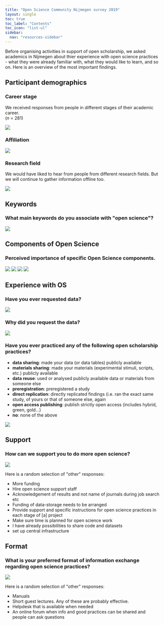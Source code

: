 ```yaml
---
title: "Open Science Community Nijmegen survey 2019"
layout: single
toc: true
toc_label: "Contents"
toc_icon: "list-ul"
sidebar:
  nav: "resources-sidebar"
---
```


Before organising activities in support of open scholarship, we asked academics in Nijmegen about thier experience with open science practices - what they were already familiar with, what they would like to learn, and so on. Here is an overview of the most important findings.

## Participant demographics

### Career stage
We received responses from people in different stages of their academic career.
<br> (_n_ = 281)

![](../assets/images/OSCN_questionnaire_files/demographics-1.png)

### Affiliation

![](../assets/images/OSCN_questionnaire_files/demographics_affiliation-1.png)

### Research field
We would have liked to hear from people from different research fields. But we will continue to gather information offline too.  

![](../assets/images/OSCN_questionnaire_files/demographics_researchfield-1.png)

## Keywords

### What main keywords do you associate with "open science"?

![](../assets/images/OSCN_questionnaire_files/word_cloud-1.png)


## Components of Open Science

### Perceived importance of specific Open Science components.

![](../assets/images/OSCN_questionnaire_files/components-1.png)
![](../assets/images/OSCN_questionnaire_files/components-2.png)
![](../assets/images/OSCN_questionnaire_files/components-3.png)
![](../assets/images/OSCN_questionnaire_files/components-4.png)

## Experience with OS

### Have you ever requested data?
![](../assets/images/OSCN_questionnaire_files/requested_data-1.png)

### Why did you request the data?

![](../assets/images/OSCN_questionnaire_files/requested_why-1.png)

### Have you ever practiced any of the following open scholarship practices?  

- **data sharing**: made your data (or data tables) publicly available
- **materials sharing**: made your materials (experimental stimuli, scripts, etc.) publicly available
- **data reuse**: used or analysed publicly available data or materials from someone else
- **preregistration**: preregistered a study
- **direct replication**: directly replicated findings (i.e. ran the exact same study, of yours or that of someone else, again
- **open access publishing**: publish strictly open access (includes hybrid, green, gold...)
- **no**: none of the above

![](../assets/images/OSCN_questionnaire_files/ever_practiced-1.png)

## Support
### How can we support you to do more open science?

![](../assets/images/OSCN_questionnaire_files/support-1.png)

Here is a random selection of "other" responses:

- More funding
- Hire open science support staff
- Acknowledgement of results and not name of journals during job search etc
- Funding of data-storage needs to be arranged
- Provide support and specific instructions for open science practices in each stage of [a] project
- Make sure time is planned for open science work
- I have already possibilities to share code and datasets
- set up central infrastructure

## Format

### What is your preferred format of information exchange regarding open science practices?

![](../assets/images/OSCN_questionnaire_files/format-1.png)

Here is a random selection of "other" responses:

- Manuals
- Short guest lectures. Any of these are probably effective.                                                   
- Helpdesk that is available when needed
- An online forum when info and good practices can be shared and people can ask questions
